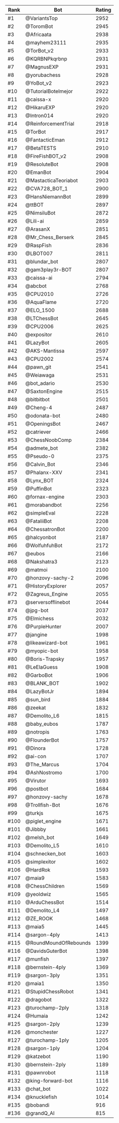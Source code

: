 Rank|Bot|Rating
---|---|---
#1|@VariantsTop|2952
#2|@ToromBot|2945
#3|@Africaata|2938
#4|@mayhem23111|2935
#5|@TorBot_v2|2933
#6|@KQRBNPkqrbnp|2931
#7|@MagnusEXP|2931
#8|@yorubachess|2928
#9|@YoBot_v2|2923
#10|@TutorialBotelmejor|2922
#11|@caissa-x|2920
#12|@HikaruEXP|2920
#13|@Intron014|2920
#14|@ReinforcementTrial|2918
#15|@TorBot|2917
#16|@FantacticEman|2912
#17|@BetaTESTS|2910
#18|@FireFishBOT_v2|2908
#19|@ResoluteBot|2908
#20|@EmanBot|2904
#21|@MastacticaTeoriabot|2903
#22|@CVA728_BOT_1|2900
#23|@HansNiemannBot|2899
#24|@ttBOT|2897
#25|@NimsiluBot|2872
#26|@Lili-ai|2859
#27|@ArasanX|2851
#28|@Mr_Chess_Berserk|2845
#29|@RaspFish|2836
#30|@LBOT007|2811
#31|@blundar_bot|2807
#32|@gam3play3r-BOT|2807
#33|@caissa-ai|2794
#34|@abcbot|2768
#35|@CPU2010|2726
#36|@AquaFlame|2720
#37|@ELO_1500|2688
#38|@LTChessBot|2645
#39|@CPU2006|2625
#40|@expositor|2610
#41|@LazyBot|2605
#42|@AKS-Mantissa|2597
#43|@CPU2002|2574
#44|@pawn_git|2541
#45|@Weiawaga|2531
#46|@bot_adario|2530
#47|@SaxtonEngine|2515
#48|@bitbitbot|2501
#49|@Cheng-4|2487
#50|@odonata-bot|2480
#51|@OpeningsBot|2467
#52|@catriever|2466
#53|@ChessNoobComp|2384
#54|@admete_bot|2382
#55|@Pseudo-0|2375
#56|@Calvin_Bot|2346
#57|@Phalanx-XXV|2341
#58|@Lynx_BOT|2324
#59|@PuffinBot|2323
#60|@fornax-engine|2303
#61|@morabandbot|2256
#62|@simpleEval|2228
#63|@FataliiBot|2208
#64|@ChessatronBot|2200
#65|@halcyonbot|2187
#66|@WolfuhfuhBot|2172
#67|@eubos|2166
#68|@Nakshatra3|2123
#69|@matmoi|2100
#70|@honzovy-sachy-2|2096
#71|@HistoryExplorer|2057
#72|@Zagreus_Engine|2055
#73|@serversofflinebot|2044
#74|@jpg-bot|2037
#75|@Elmichess|2032
#76|@PurpleHunter|2007
#77|@jangine|1998
#78|@likeawizard-bot|1961
#79|@myopic-bot|1958
#80|@Boris-Trapsky|1957
#81|@LeElaGuess|1908
#82|@GarboBot|1906
#83|@BLANK_BOT|1902
#84|@LazyBotJr|1894
#85|@sun_bird|1884
#86|@zeekat|1832
#87|@Demolito_L6|1815
#88|@baby_eubos|1787
#89|@notropis|1763
#90|@FlounderBot|1757
#91|@Dinora|1728
#92|@ai-con|1707
#93|@The_Marcus|1704
#94|@AshNostromo|1700
#95|@Virutor|1693
#96|@postbot|1684
#97|@honzovy-sachy|1678
#98|@Trollfish-Bot|1676
#99|@turkjs|1675
#100|@piglet_engine|1671
#101|@Jibbby|1661
#102|@melsh_bot|1649
#103|@Demolito_L5|1610
#104|@schnecken_bot|1603
#105|@simplexitor|1602
#106|@HardRok|1593
#107|@maia9|1583
#108|@ChessChildren|1569
#109|@yeoldwiz|1565
#110|@ArduChessBot|1514
#111|@Demolito_L4|1497
#112|@ZE_ROOK|1468
#113|@maia5|1445
#114|@sargon-4ply|1413
#115|@RoundMoundOfRebounds|1399
#116|@DavidsGuterBot|1398
#117|@munfish|1397
#118|@bernstein-4ply|1369
#119|@sargon-3ply|1351
#120|@maia1|1350
#121|@StupidChessRobot|1341
#122|@dragobot|1322
#123|@turochamp-2ply|1318
#124|@Humaia|1242
#125|@sargon-2ply|1239
#126|@monchester|1227
#127|@turochamp-1ply|1205
#128|@sargon-1ply|1204
#129|@katzebot|1190
#130|@bernstein-2ply|1189
#131|@pawnrobot|1118
#132|@king-forward-bot|1116
#133|@chat_bot|1022
#134|@knucklefish|1014
#135|@bobandi|916
#136|@grandQ_AI|815
